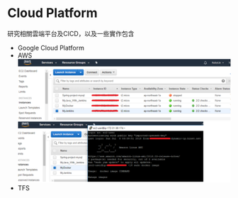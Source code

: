 # Cloud Platform
研究相關雲端平台及CICD，以及一些實作包含
* Google Cloud Platform
* AWS
![image](https://github.com/kissLin/Cloud-Platform/blob/master/AWS/aws_1.png)
![image](https://github.com/kissLin/Cloud-Platform/blob/master/AWS/aws_3.png)
* TFS

